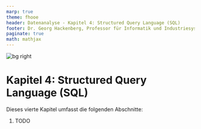 ```yaml
---
marp: true
theme: fhooe
header: Datenanalyse - Kapitel 4: Structured Query Language (SQL)
footer: Dr. Georg Hackenberg, Professor für Informatik und Industriesysteme
paginate: true
math: mathjax
---
```


![bg right](./Titelbild.png)

# Kapitel 4: Structured Query Language (SQL)

Dieses vierte Kapitel umfasst die folgenden Abschnitte:

1. TODO